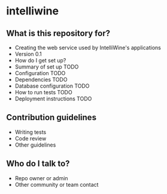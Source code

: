 # intelliwine

## What is this repository for?
 - Creating the web service used by IntelliWine's applications
 - Version 0.1
 - How do I get set up?
 - Summary of set up TODO
 - Configuration TODO
 - Dependencies TODO
 - Database configuration TODO
 - How to run tests TODO
 - Deployment instructions TODO
 
## Contribution guidelines
 - Writing tests
 - Code review
 - Other guidelines

## Who do I talk to?
 - Repo owner or admin
 - Other community or team contact
